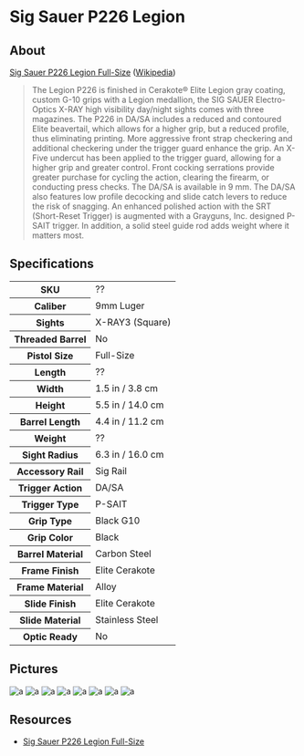# Sig Sauer P226 Legion

<!--
EUR 2199
SN  47C020486
-->

## About

[Sig Sauer P226 Legion Full-Size](https://www.sigsauer.com/p226-legion-full-size.html) ([Wikipedia](https://en.wikipedia.org/wiki/SIG_Sauer_P226))

> The Legion P226 is finished in Cerakote® Elite Legion gray coating, custom G-10 grips with a Legion medallion, the SIG SAUER Electro-Optics X-RAY high visibility day/night sights comes with three magazines. The P226 in DA/SA includes a reduced and contoured Elite beavertail, which allows for a higher grip, but a reduced profile, thus eliminating printing. More aggressive front strap checkering and additional checkering under the trigger guard enhance the grip. An X-Five undercut has been applied to the trigger guard, allowing for a higher grip and greater control. Front cocking serrations provide greater purchase for cycling the action, clearing the firearm, or conducting press checks. The DA/SA is available in 9 mm. The DA/SA also features low profile decocking and slide catch levers to reduce the risk of snagging. An enhanced polished action with the SRT (Short-Reset Trigger) is augmented with a Grayguns, Inc. designed P-SAIT trigger. In addition, a solid steel guide rod adds weight where it matters most.

## Specifications

<table>
  <tr>
    <th>SKU</th>
    <td>??</td>
  </tr>
  <tr>
    <th>Caliber</th>
    <td>9mm Luger</td>
  </tr>
  <tr>
    <th>Sights</th>
    <td>X-RAY3 (Square)</td>
  </tr>
  <tr>
    <th>Threaded Barrel</th>
    <td>No</td>
  </tr>
  <tr>
    <th>Pistol Size</th>
    <td>Full-Size</td>
  </tr>
  <tr>
    <th>Length</th>
    <td>??</td>
  </tr>
  <tr>
    <th>Width</th>
    <td>1.5 in / 3.8 cm</td>
  </tr>
  <tr>
    <th>Height</th>
    <td>5.5 in / 14.0 cm</td>
  </tr>
  <tr>
    <th>Barrel Length</th>
    <td>4.4 in / 11.2 cm</td>
  </tr>
  <tr>
    <th>Weight</th>
    <td>??</td>
  </tr>
  <tr>
    <th>Sight Radius</th>
    <td>6.3 in / 16.0 cm</td>
  </tr>
  <tr>
    <th>Accessory Rail</th>
    <td>Sig Rail</td>
  </tr>
  <tr>
    <th>Trigger Action</th>
    <td>DA/SA</td>
  </tr>
  <tr>
    <th>Trigger Type</th>
    <td>P-SAIT</td>
  </tr>
  <tr>
    <th>Grip Type</th>
    <td>Black G10</td>
  </tr>
  <tr>
    <th>Grip Color</th>
    <td>Black</td>
  </tr>
  <tr>
    <th>Barrel Material</th>
    <td>Carbon Steel</td>
  </tr>
  <tr>
    <th>Frame Finish</th>
    <td>Elite Cerakote</td>
  </tr>
  <tr>
    <th>Frame Material</th>
    <td>Alloy</td>
  </tr>
  <tr>
    <th>Slide Finish</th>
    <td>Elite Cerakote</td>
  </tr>
  <tr>
    <th>Slide Material</th>
    <td>Stainless Steel</td>
  </tr>
  <tr>
    <th>Optic Ready</th>
    <td>No</td>
  </tr>
</table>

## Pictures

![a](https://github.com/CumpsD/second-brain/raw/main/assets/shooting/sig-p226-legion/case.jpg "a")
![a](https://github.com/CumpsD/second-brain/raw/main/assets/shooting/sig-p226-legion/gun1.jpg "a")
![a](https://github.com/CumpsD/second-brain/raw/main/assets/shooting/sig-p226-legion/gun2.jpg "a")
![a](https://github.com/CumpsD/second-brain/raw/main/assets/shooting/sig-p226-legion/gun3.jpg "a")
![a](https://github.com/CumpsD/second-brain/raw/main/assets/shooting/sig-p226-legion/gun4.jpg "a")
![a](https://github.com/CumpsD/second-brain/raw/main/assets/shooting/sig-p226-legion/gun5.jpg "a")
![a](https://github.com/CumpsD/second-brain/raw/main/assets/shooting/sig-p226-legion/mag1.jpg "a")
![a](https://github.com/CumpsD/second-brain/raw/main/assets/shooting/sig-p226-legion/mag2.jpg "a")

<!-- ## Upgrades -->

## Resources

* [Sig Sauer P226 Legion Full-Size](https://www.sigsauer.com/p226-legion-full-size.html)

<!--
https://www.realgunreviews.com/upgrade-a-west-german-sig-sauer-p226-to-legion-specs/
https://www.realgunreviews.com/sig-sauer-p226-upgrades-video-series/
https://www.realgunreviews.com/which-legion-should-i-get-dasa-or-sao/
https://www.realgunreviews.com/sig-sauer-classic-p-series-p226-p220-p229-internal-animations/
https://nationalinterest.org/blog/buzz/meet-sig-sauer-legion-p226-best-sig-pistol-market-124236
https://blog.cheaperthandirt.com/review-sig-p226-legion-sao/
https://www.northeastshooters.com/xen/threads/p226-upgrades-grayguns-trigger-srt-and-wolff-hammer-spring.341621/
https://www.pewpewtactical.com/sig-sauer-legion-p226-review/

https://grayguns.com/product-tag/p226/
https://fab-defenseus.com/226-pr-sig-sauer-p226-accessory-rail/
https://www.sight-mount.com/buy-now/
-->
